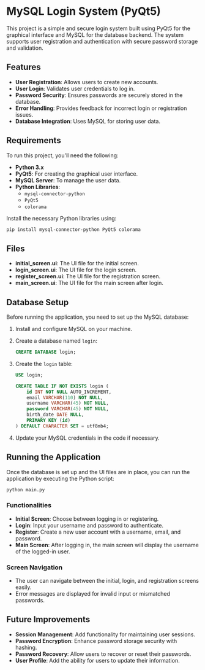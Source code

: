 
# MySQL Login System (PyQt5)

This project is a simple and secure login system built using PyQt5 for the graphical interface and MySQL for the database backend. The system supports user registration and authentication with secure password storage and validation.

## Features

- **User Registration**: Allows users to create new accounts.
- **User Login**: Validates user credentials to log in.
- **Password Security**: Ensures passwords are securely stored in the database.
- **Error Handling**: Provides feedback for incorrect login or registration issues.
- **Database Integration**: Uses MySQL for storing user data.

## Requirements

To run this project, you'll need the following:

- **Python 3.x**
- **PyQt5**: For creating the graphical user interface.
- **MySQL Server**: To manage the user data.
- **Python Libraries**:
  - `mysql-connector-python`
  - `PyQt5`
  - `colorama`

Install the necessary Python libraries using:

```bash
pip install mysql-connector-python PyQt5 colorama
```

## Files

- **initial_screen.ui**: The UI file for the initial screen.
- **login_screen.ui**: The UI file for the login screen.
- **register_screen.ui**: The UI file for the registration screen.
- **main_screen.ui**: The UI file for the main screen after login.

## Database Setup

Before running the application, you need to set up the MySQL database:

1. Install and configure MySQL on your machine.
2. Create a database named `login`:

   ```sql
   CREATE DATABASE login;
   ```

3. Create the `login` table:

   ```sql
   USE login;

   CREATE TABLE IF NOT EXISTS login (
       id INT NOT NULL AUTO_INCREMENT,
       email VARCHAR(110) NOT NULL,
       username VARCHAR(45) NOT NULL,
       password VARCHAR(45) NOT NULL,
       birth_date DATE NULL,
       PRIMARY KEY (id)
   ) DEFAULT CHARACTER SET = utf8mb4;
   ```

4. Update your MySQL credentials in the code if necessary.

## Running the Application

Once the database is set up and the UI files are in place, you can run the application by executing the Python script:

```bash
python main.py
```

### Functionalities

- **Initial Screen**: Choose between logging in or registering.
- **Login**: Input your username and password to authenticate.
- **Register**: Create a new user account with a username, email, and password.
- **Main Screen**: After logging in, the main screen will display the username of the logged-in user.

### Screen Navigation

- The user can navigate between the initial, login, and registration screens easily.
- Error messages are displayed for invalid input or mismatched passwords.

## Future Improvements

- **Session Management**: Add functionality for maintaining user sessions.
- **Password Encryption**: Enhance password storage security with hashing.
- **Password Recovery**: Allow users to recover or reset their passwords.
- **User Profile**: Add the ability for users to update their information.
